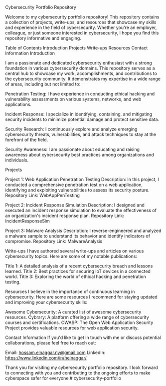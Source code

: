 Cybersecurity Portfolio Repository

Welcome to my cybersecurity portfolio repository! This repository contains a collection of projects, write-ups, and resources that showcase my skills and experience in the field of cybersecurity. Whether you're an employer, colleague, or just someone interested in cybersecurity, I hope you find this repository informative and engaging.

Table of Contents
Introduction
Projects
Write-ups
Resources
Contact Information
Introduction

I am a passionate and dedicated cybersecurity enthusiast with a strong foundation in various cybersecurity domains. This repository serves as a central hub to showcase my work, accomplishments, and contributions to the cybersecurity community. It demonstrates my expertise in a wide range of areas, including but not limited to:

Penetration Testing: I have experience in conducting ethical hacking and vulnerability assessments on various systems, networks, and web applications.

Incident Response: I specialize in identifying, containing, and mitigating security incidents to minimize potential damage and protect sensitive data.

Security Research: I continuously explore and analyze emerging cybersecurity threats, vulnerabilities, and attack techniques to stay at the forefront of the field.

Security Awareness: I am passionate about educating and raising awareness about cybersecurity best practices among organizations and individuals.

Projects

Project 1: Web Application Penetration Testing
Description: In this project, I conducted a comprehensive penetration test on a web application, identifying and exploiting vulnerabilities to assess its security posture.
Repository Link: WebAppPenTesting

Project 2: Incident Response Simulation
Description: I designed and executed an incident response simulation to evaluate the effectiveness of an organization's incident response plan.
Repository Link: IncidentResponseSim

Project 3: Malware Analysis
Description: I reverse-engineered and analyzed a malware sample to understand its behavior and identify indicators of compromise.
Repository Link: MalwareAnalysis

Write-ups
I have authored several write-ups and articles on various cybersecurity topics. Here are some of my notable publications:

Title 1: A detailed analysis of a recent cybersecurity breach and lessons learned.
Title 2: Best practices for securing IoT devices in a connected world.
Title 3: Exploring the world of ethical hacking and penetration testing.


Resources
I believe in the importance of continuous learning in cybersecurity. Here are some resources I recommend for staying updated and improving your cybersecurity skills:

Awesome Cybersecurity: A curated list of awesome cybersecurity resources.
Cybrary: A platform offering a wide range of cybersecurity courses and certifications.
OWASP: The Open Web Application Security Project provides valuable resources for web application security.



Contact Information
If you'd like to get in touch with me or discuss potential collaborations, please feel free to reach out:

Email: hossam.elnaggar.ny@gmail.com
LinkedIn: https://www.linkedin.com/in/helnaggar/

Thank you for visiting my cybersecurity portfolio repository. I look forward to connecting with you and contributing to the ongoing efforts to make cyberspace safer for everyone.# cybersecurity-portfolio
